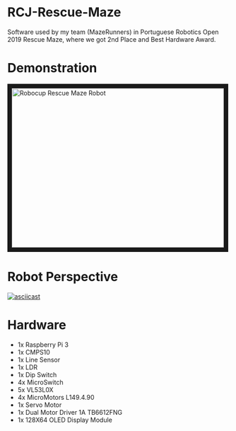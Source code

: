 # RCJ-Rescue-Maze
Software used by my team (MazeRunners) in Portuguese Robotics Open 2019 Rescue Maze, where we got 2nd Place and Best Hardware Award.

# Demonstration
<a href="https://www.youtube.com/playlist?list=PLVJpRCJTMOG2sDcqdtvHAAKIqniAQ9S7w" target="_blank"><img src="https://i.ytimg.com/vi/-7PmmGbB83o/hqdefault.jpg" 
alt="Robocup Rescue Maze Robot" width="480" height="360" border="10" /></a>

# Robot Perspective
[![asciicast](https://asciinema.org/a/116123.png)](https://asciinema.org/a/116123)

# Hardware

* 1x Raspberry Pi 3
* 1x CMPS10
* 1x Line Sensor
* 1x LDR
* 1x Dip Switch
* 4x MicroSwitch
* 5x VL53L0X
* 4x MicroMotors L149.4.90
* 1x Servo Motor
* 1x Dual Motor Driver 1A TB6612FNG
* 1x 128X64 OLED Display Module
